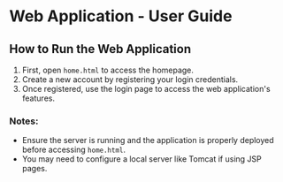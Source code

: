 # Web Application - User Guide

## How to Run the Web Application

1. First, open `home.html` to access the homepage.
2. Create a new account by registering your login credentials.
3. Once registered, use the login page to access the web application's features.

### Notes:
- Ensure the server is running and the application is properly deployed before accessing `home.html`.
- You may need to configure a local server like Tomcat if using JSP pages.
